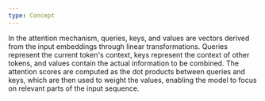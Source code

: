```yaml
---
type: Concept
---
```


In the attention mechanism, queries, keys, and values are vectors derived from the input embeddings through linear transformations. Queries represent the current token's context, keys represent the context of other tokens, and values contain the actual information to be combined. The attention scores are computed as the dot products between queries and keys, which are then used to weight the values, enabling the model to focus on relevant parts of the input sequence.